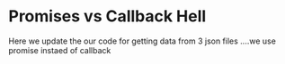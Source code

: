 # Promises vs Callback Hell 


Here we update the our code for getting data from 3 json files ....we use promise instaed of callback

